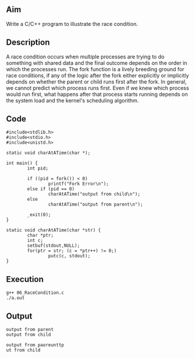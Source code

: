 ## Aim
Write a C/C++ program to illustrate the race condition.  

## Description
A race condition occurs when multiple processes are trying to do something with shared data and the final outcome depends on the order in which the processes run. The fork function is a lively breeding ground for race conditions, if any of the logic after the fork either explicitly or implicitly depends on whether the parent or child runs first after the fork. In general, we cannot predict which process runs first. Even if we knew which process would run first, what happens after that process starts running depends on the system load and the kernel's scheduling algorithm.  

## Code
```
#include<stdlib.h>
#include<stdio.h>
#include<unistd.h>

static void charAtATime(char *);

int main() {
        int pid;

        if ((pid = fork()) < 0)
                printf("Fork Error\n");
        else if (pid == 0)
                charAtATime("output from child\n");
        else
                charAtATime("output from parent\n");

        _exit(0);
}

static void charAtATime(char *str) {
        char *ptr;
        int c;
        setbuf(stdout,NULL);
        for(ptr = str; (c = *ptr++) != 0;)
                putc(c, stdout);
}
```

## Execution
```
g++ 06_RaceCondition.c
./a.out  
```

## Output
```
output from parent
output from child

output from paoreunttp
ut from child
```
